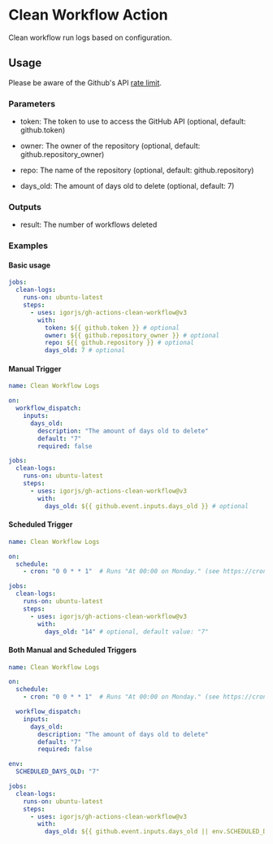 # Clean Workflow Action

Clean workflow run logs based on configuration.

## Usage

Please be aware of the Github's API [rate limit](https://docs.github.com/en/rest/overview/resources-in-the-rest-api#rate-limiting).

### Parameters
  - token: The token to use to access the GitHub API (optional, default: github.token)

  - owner: The owner of the repository (optional, default: github.repository_owner)

  - repo: The name of the repository (optional, default: github.repository)

  - days_old: The amount of days old to delete (optional, default: 7)

### Outputs

  - result: The number of workflows deleted

### Examples

#### Basic usage

```yaml
jobs:
  clean-logs:
    runs-on: ubuntu-latest
    steps:
      - uses: igorjs/gh-actions-clean-workflow@v3
        with:
          token: ${{ github.token }} # optional
          owner: ${{ github.repository_owner }} # optional
          repo: ${{ github.repository }} # optional
          days_old: 7 # optional
```

#### Manual Trigger

```yaml
name: Clean Workflow Logs

on:
  workflow_dispatch:
    inputs:
      days_old:
        description: "The amount of days old to delete"
        default: "7"
        required: false

jobs:
  clean-logs:
    runs-on: ubuntu-latest
    steps:
      - uses: igorjs/gh-actions-clean-workflow@v3
        with:
          days_old: ${{ github.event.inputs.days_old }} # optional
```

#### Scheduled Trigger

```yaml
name: Clean Workflow Logs

on:
  schedule:
    - cron: "0 0 * * 1"  # Runs "At 00:00 on Monday." (see https://crontab.guru)

jobs:
  clean-logs:
    runs-on: ubuntu-latest
    steps:
      - uses: igorjs/gh-actions-clean-workflow@v3
        with:
          days_old: "14" # optional, default value: "7"
```

#### Both Manual and Scheduled Triggers

```yaml
name: Clean Workflow Logs

on:
  schedule:
    - cron: "0 0 * * 1"  # Runs "At 00:00 on Monday." (see https://crontab.guru)

  workflow_dispatch:
    inputs:
      days_old:
        description: "The amount of days old to delete"
        default: "7"
        required: false

env:
  SCHEDULED_DAYS_OLD: "7"

jobs:
  clean-logs:
    runs-on: ubuntu-latest
    steps:
      - uses: igorjs/gh-actions-clean-workflow@v3
        with:
          days_old: ${{ github.event.inputs.days_old || env.SCHEDULED_DAYS_OLD }}
```
